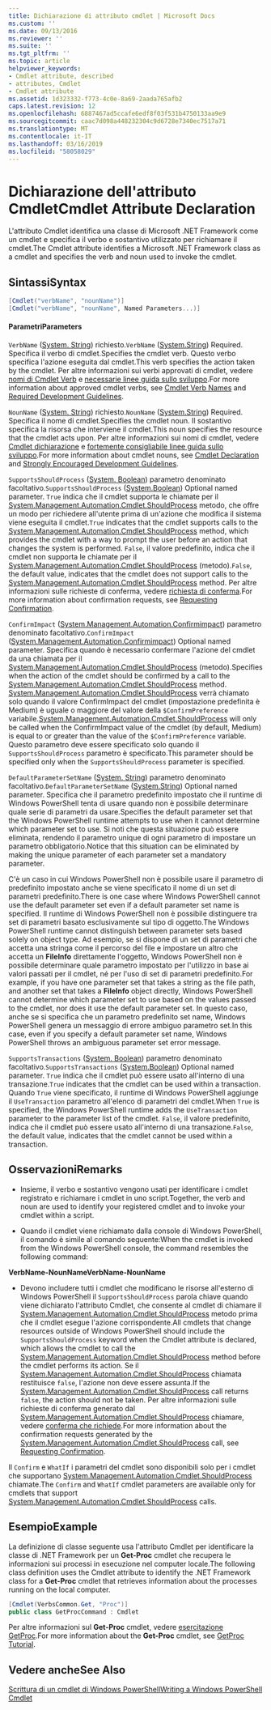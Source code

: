 ```yaml
---
title: Dichiarazione di attributo cmdlet | Microsoft Docs
ms.custom: ''
ms.date: 09/13/2016
ms.reviewer: ''
ms.suite: ''
ms.tgt_pltfrm: ''
ms.topic: article
helpviewer_keywords:
- Cmdlet attribute, described
- attributes, Cmdlet
- Cmdlet attribute
ms.assetid: 1d323332-f773-4c0e-8a69-2aada765afb2
caps.latest.revision: 12
ms.openlocfilehash: 6887467ad5ccafe6edf8f03f531b4750133aa9e9
ms.sourcegitcommit: caac7d098a448232304c9d6728e7340ec7517a71
ms.translationtype: MT
ms.contentlocale: it-IT
ms.lasthandoff: 03/16/2019
ms.locfileid: "58058029"
---
```

# <a name="cmdlet-attribute-declaration"></a><span data-ttu-id="093a0-102">Dichiarazione dell'attributo Cmdlet</span><span class="sxs-lookup"><span data-stu-id="093a0-102">Cmdlet Attribute Declaration</span></span>

<span data-ttu-id="093a0-103">L'attributo Cmdlet identifica una classe di Microsoft .NET Framework come un cmdlet e specifica il verbo e sostantivo utilizzato per richiamare il cmdlet.</span><span class="sxs-lookup"><span data-stu-id="093a0-103">The Cmdlet attribute identifies a Microsoft .NET Framework class as a cmdlet and specifies the verb and noun used to invoke the cmdlet.</span></span>

## <a name="syntax"></a><span data-ttu-id="093a0-104">Sintassi</span><span class="sxs-lookup"><span data-stu-id="093a0-104">Syntax</span></span>

```csharp
[Cmdlet("verbName", "nounName")]
[Cmdlet("verbName", "nounName", Named Parameters...)]
```

#### <a name="parameters"></a><span data-ttu-id="093a0-105">Parametri</span><span class="sxs-lookup"><span data-stu-id="093a0-105">Parameters</span></span>

<span data-ttu-id="093a0-106">`VerbName` ([System. String](/dotnet/api/System.String)) richiesto.</span><span class="sxs-lookup"><span data-stu-id="093a0-106">`VerbName` ([System.String](/dotnet/api/System.String)) Required.</span></span> <span data-ttu-id="093a0-107">Specifica il verbo di cmdlet.</span><span class="sxs-lookup"><span data-stu-id="093a0-107">Specifies the cmdlet verb.</span></span> <span data-ttu-id="093a0-108">Questo verbo specifica l'azione eseguita dal cmdlet.</span><span class="sxs-lookup"><span data-stu-id="093a0-108">This verb specifies the action taken by the cmdlet.</span></span> <span data-ttu-id="093a0-109">Per altre informazioni sui verbi approvati di cmdlet, vedere [nomi di Cmdlet Verb](./approved-verbs-for-windows-powershell-commands.md) e [necessarie linee guida sullo sviluppo](./required-development-guidelines.md).</span><span class="sxs-lookup"><span data-stu-id="093a0-109">For more information about approved cmdlet verbs, see [Cmdlet Verb Names](./approved-verbs-for-windows-powershell-commands.md) and [Required Development Guidelines](./required-development-guidelines.md).</span></span>

<span data-ttu-id="093a0-110">`NounName` ([System. String](/dotnet/api/System.String)) richiesto.</span><span class="sxs-lookup"><span data-stu-id="093a0-110">`NounName` ([System.String](/dotnet/api/System.String)) Required.</span></span> <span data-ttu-id="093a0-111">Specifica il nome di cmdlet.</span><span class="sxs-lookup"><span data-stu-id="093a0-111">Specifies the cmdlet noun.</span></span> <span data-ttu-id="093a0-112">Il sostantivo specifica la risorsa che interviene il cmdlet.</span><span class="sxs-lookup"><span data-stu-id="093a0-112">This noun specifies the resource that the cmdlet acts upon.</span></span> <span data-ttu-id="093a0-113">Per altre informazioni sui nomi di cmdlet, vedere [Cmdlet dichiarazione](./cmdlet-class-declaration.md) e [fortemente consigliabile linee guida sullo sviluppo](./strongly-encouraged-development-guidelines.md).</span><span class="sxs-lookup"><span data-stu-id="093a0-113">For more information about cmdlet nouns, see [Cmdlet Declaration](./cmdlet-class-declaration.md) and [Strongly Encouraged Development Guidelines](./strongly-encouraged-development-guidelines.md).</span></span>

<span data-ttu-id="093a0-114">`SupportsShouldProcess` ([System. Boolean](/dotnet/api/System.Boolean)) parametro denominato facoltativo.</span><span class="sxs-lookup"><span data-stu-id="093a0-114">`SupportsShouldProcess` ([System.Boolean](/dotnet/api/System.Boolean)) Optional named parameter.</span></span> <span data-ttu-id="093a0-115">`True` indica che il cmdlet supporta le chiamate per il [System.Management.Automation.Cmdlet.ShouldProcess](/dotnet/api/System.Management.Automation.Cmdlet.ShouldProcess) metodo, che offre un modo per richiedere all'utente prima di un'azione che modifica il sistema viene eseguita il cmdlet.</span><span class="sxs-lookup"><span data-stu-id="093a0-115">`True` indicates that the cmdlet supports calls to the [System.Management.Automation.Cmdlet.ShouldProcess](/dotnet/api/System.Management.Automation.Cmdlet.ShouldProcess) method, which provides the cmdlet with a way to prompt the user before an action that changes the system is performed.</span></span> <span data-ttu-id="093a0-116">`False`, il valore predefinito, indica che il cmdlet non supporta le chiamate per il [System.Management.Automation.Cmdlet.ShouldProcess](/dotnet/api/System.Management.Automation.Cmdlet.ShouldProcess) (metodo).</span><span class="sxs-lookup"><span data-stu-id="093a0-116">`False`, the default value, indicates that the cmdlet does not support calls to the [System.Management.Automation.Cmdlet.ShouldProcess](/dotnet/api/System.Management.Automation.Cmdlet.ShouldProcess) method.</span></span> <span data-ttu-id="093a0-117">Per altre informazioni sulle richieste di conferma, vedere [richiesta di conferma](./requesting-confirmation-from-cmdlets.md).</span><span class="sxs-lookup"><span data-stu-id="093a0-117">For more information about confirmation requests, see [Requesting Confirmation](./requesting-confirmation-from-cmdlets.md).</span></span>

<span data-ttu-id="093a0-118">`ConfirmImpact` ([System.Management.Automation.Confirmimpact](/dotnet/api/System.Management.Automation.ConfirmImpact)) parametro denominato facoltativo.</span><span class="sxs-lookup"><span data-stu-id="093a0-118">`ConfirmImpact` ([System.Management.Automation.Confirmimpact](/dotnet/api/System.Management.Automation.ConfirmImpact)) Optional named parameter.</span></span> <span data-ttu-id="093a0-119">Specifica quando è necessario confermare l'azione del cmdlet da una chiamata per il [System.Management.Automation.Cmdlet.ShouldProcess](/dotnet/api/System.Management.Automation.Cmdlet.ShouldProcess) (metodo).</span><span class="sxs-lookup"><span data-stu-id="093a0-119">Specifies when the action of the cmdlet should be confirmed by a call to the [System.Management.Automation.Cmdlet.ShouldProcess](/dotnet/api/System.Management.Automation.Cmdlet.ShouldProcess) method.</span></span> <span data-ttu-id="093a0-120">[System.Management.Automation.Cmdlet.ShouldProcess](/dotnet/api/System.Management.Automation.Cmdlet.ShouldProcess) verrà chiamato solo quando il valore ConfirmImpact del cmdlet (impostazione predefinita è Medium) è uguale o maggiore del valore della `$ConfirmPreference` variabile.</span><span class="sxs-lookup"><span data-stu-id="093a0-120">[System.Management.Automation.Cmdlet.ShouldProcess](/dotnet/api/System.Management.Automation.Cmdlet.ShouldProcess) will only be called when the ConfirmImpact value of the cmdlet (by default, Medium) is equal to or greater than the value of the `$ConfirmPreference` variable.</span></span> <span data-ttu-id="093a0-121">Questo parametro deve essere specificato solo quando il `SupportsShouldProcess` parametro è specificato.</span><span class="sxs-lookup"><span data-stu-id="093a0-121">This parameter should be specified only when the `SupportsShouldProcess` parameter is specified.</span></span>

<span data-ttu-id="093a0-122">`DefaultParameterSetName` ([System. String](/dotnet/api/System.String)) parametro denominato facoltativo.</span><span class="sxs-lookup"><span data-stu-id="093a0-122">`DefaultParameterSetName` ([System.String](/dotnet/api/System.String)) Optional named parameter.</span></span> <span data-ttu-id="093a0-123">Specifica che il parametro predefinito impostato che il runtime di Windows PowerShell tenta di usare quando non è possibile determinare quale serie di parametri da usare.</span><span class="sxs-lookup"><span data-stu-id="093a0-123">Specifies the default parameter set that the Windows PowerShell runtime attempts to use when it cannot determine which parameter set to use.</span></span> <span data-ttu-id="093a0-124">Si noti che questa situazione può essere eliminata, rendendo il parametro unique di ogni parametro di impostare un parametro obbligatorio.</span><span class="sxs-lookup"><span data-stu-id="093a0-124">Notice that this situation can be eliminated by making the unique parameter of each parameter set a mandatory parameter.</span></span>

<span data-ttu-id="093a0-125">C'è un caso in cui Windows PowerShell non è possibile usare il parametro di predefinito impostato anche se viene specificato il nome di un set di parametri predefinito.</span><span class="sxs-lookup"><span data-stu-id="093a0-125">There is one case where Windows PowerShell cannot use the default parameter set even if a default parameter set name is specified.</span></span> <span data-ttu-id="093a0-126">Il runtime di Windows PowerShell non è possibile distinguere tra set di parametri basato esclusivamente sul tipo di oggetto.</span><span class="sxs-lookup"><span data-stu-id="093a0-126">The Windows PowerShell runtime cannot distinguish between parameter sets based solely on object type.</span></span> <span data-ttu-id="093a0-127">Ad esempio, se si dispone di un set di parametri che accetta una stringa come il percorso del file e impostare un altro che accetta un **FileInfo** direttamente l'oggetto, Windows PowerShell non è possibile determinare quale parametro impostato per l'utilizzo in base ai valori passati per il cmdlet, né per l'uso di set di parametri predefinito.</span><span class="sxs-lookup"><span data-stu-id="093a0-127">For example, if you have one parameter set that takes a string as the file path, and another set that takes a **FileInfo** object directly, Windows PowerShell cannot determine which parameter set to use based on the values passed to the cmdlet, nor does it use the default parameter set.</span></span> <span data-ttu-id="093a0-128">In questo caso, anche se si specifica che un parametro predefinito set name, Windows PowerShell genera un messaggio di errore ambiguo parametro set.</span><span class="sxs-lookup"><span data-stu-id="093a0-128">In this case, even if you specify a default parameter set name, Windows PowerShell throws an ambiguous parameter set error message.</span></span>

<span data-ttu-id="093a0-129">`SupportsTransactions` ([System. Boolean](/dotnet/api/System.Boolean)) parametro denominato facoltativo.</span><span class="sxs-lookup"><span data-stu-id="093a0-129">`SupportsTransactions` ([System.Boolean](/dotnet/api/System.Boolean)) Optional named parameter.</span></span> <span data-ttu-id="093a0-130">`True` indica che il cmdlet può essere usato all'interno di una transazione.</span><span class="sxs-lookup"><span data-stu-id="093a0-130">`True` indicates that the cmdlet can be used within a transaction.</span></span> <span data-ttu-id="093a0-131">Quando `True` viene specificato, il runtime di Windows PowerShell aggiunge il `UseTransaction` parametro all'elenco di parametri del cmdlet.</span><span class="sxs-lookup"><span data-stu-id="093a0-131">When `True` is specified, the Windows PowerShell runtime adds the `UseTransaction` parameter to the parameter list of the cmdlet.</span></span> <span data-ttu-id="093a0-132">`False`, il valore predefinito, indica che il cmdlet può essere usato all'interno di una transazione.</span><span class="sxs-lookup"><span data-stu-id="093a0-132">`False`, the default value, indicates that the cmdlet cannot be used within a transaction.</span></span>

## <a name="remarks"></a><span data-ttu-id="093a0-133">Osservazioni</span><span class="sxs-lookup"><span data-stu-id="093a0-133">Remarks</span></span>

- <span data-ttu-id="093a0-134">Insieme, il verbo e sostantivo vengono usati per identificare i cmdlet registrato e richiamare i cmdlet in uno script.</span><span class="sxs-lookup"><span data-stu-id="093a0-134">Together, the verb and noun are used to identify your registered cmdlet and to invoke your cmdlet within a script.</span></span>

- <span data-ttu-id="093a0-135">Quando il cmdlet viene richiamato dalla console di Windows PowerShell, il comando è simile al comando seguente:</span><span class="sxs-lookup"><span data-stu-id="093a0-135">When the cmdlet is invoked from the Windows PowerShell console, the command resembles the following command:</span></span>

<span data-ttu-id="093a0-136">**VerbName-NounName**</span><span class="sxs-lookup"><span data-stu-id="093a0-136">**VerbName-NounName**</span></span>

- <span data-ttu-id="093a0-137">Devono includere tutti i cmdlet che modificano le risorse all'esterno di Windows PowerShell il `SupportsShouldProcess` parola chiave quando viene dichiarato l'attributo Cmdlet, che consente al cmdlet di chiamare il [System.Management.Automation.Cmdlet.ShouldProcess](/dotnet/api/System.Management.Automation.Cmdlet.ShouldProcess) metodo prima che il cmdlet esegue l'azione corrispondente.</span><span class="sxs-lookup"><span data-stu-id="093a0-137">All cmdlets that change resources outside of Windows PowerShell should include the `SupportsShouldProcess` keyword when the Cmdlet attribute is declared, which allows the cmdlet to call the [System.Management.Automation.Cmdlet.ShouldProcess](/dotnet/api/System.Management.Automation.Cmdlet.ShouldProcess) method before the cmdlet performs its action.</span></span> <span data-ttu-id="093a0-138">Se il [System.Management.Automation.Cmdlet.ShouldProcess](/dotnet/api/System.Management.Automation.Cmdlet.ShouldProcess) chiamata restituisce `false`, l'azione non deve essere assunta.</span><span class="sxs-lookup"><span data-stu-id="093a0-138">If the [System.Management.Automation.Cmdlet.ShouldProcess](/dotnet/api/System.Management.Automation.Cmdlet.ShouldProcess) call returns `false`, the action should not be taken.</span></span> <span data-ttu-id="093a0-139">Per altre informazioni sulle richieste di conferma generato dal [System.Management.Automation.Cmdlet.ShouldProcess](/dotnet/api/System.Management.Automation.Cmdlet.ShouldProcess) chiamare, vedere [conferma che richiede](./requesting-confirmation-from-cmdlets.md).</span><span class="sxs-lookup"><span data-stu-id="093a0-139">For more information about the confirmation requests generated by the [System.Management.Automation.Cmdlet.ShouldProcess](/dotnet/api/System.Management.Automation.Cmdlet.ShouldProcess) call, see [Requesting Confirmation](./requesting-confirmation-from-cmdlets.md).</span></span>

<span data-ttu-id="093a0-140">Il `Confirm` e `WhatIf` i parametri del cmdlet sono disponibili solo per i cmdlet che supportano [System.Management.Automation.Cmdlet.ShouldProcess](/dotnet/api/System.Management.Automation.Cmdlet.ShouldProcess) chiamate.</span><span class="sxs-lookup"><span data-stu-id="093a0-140">The `Confirm` and `WhatIf` cmdlet parameters are available only for cmdlets that support [System.Management.Automation.Cmdlet.ShouldProcess](/dotnet/api/System.Management.Automation.Cmdlet.ShouldProcess) calls.</span></span>

## <a name="example"></a><span data-ttu-id="093a0-141">Esempio</span><span class="sxs-lookup"><span data-stu-id="093a0-141">Example</span></span>

<span data-ttu-id="093a0-142">La definizione di classe seguente usa l'attributo Cmdlet per identificare la classe di .NET Framework per un **Get-Proc** cmdlet che recupera le informazioni sui processi in esecuzione nel computer locale.</span><span class="sxs-lookup"><span data-stu-id="093a0-142">The following class definition uses the Cmdlet attribute to identify the .NET Framework class for a **Get-Proc** cmdlet that retrieves information about the processes running on the local computer.</span></span>

```csharp
[Cmdlet(VerbsCommon.Get, "Proc")]
public class GetProcCommand : Cmdlet
```

<span data-ttu-id="093a0-143">Per altre informazioni sul **Get-Proc** cmdlet, vedere [esercitazione GetProc](./getproc-tutorial.md).</span><span class="sxs-lookup"><span data-stu-id="093a0-143">For more information about the **Get-Proc** cmdlet, see [GetProc Tutorial](./getproc-tutorial.md).</span></span>

## <a name="see-also"></a><span data-ttu-id="093a0-144">Vedere anche</span><span class="sxs-lookup"><span data-stu-id="093a0-144">See Also</span></span>

[<span data-ttu-id="093a0-145">Scrittura di un cmdlet di Windows PowerShell</span><span class="sxs-lookup"><span data-stu-id="093a0-145">Writing a Windows PowerShell Cmdlet</span></span>](./writing-a-windows-powershell-cmdlet.md)
